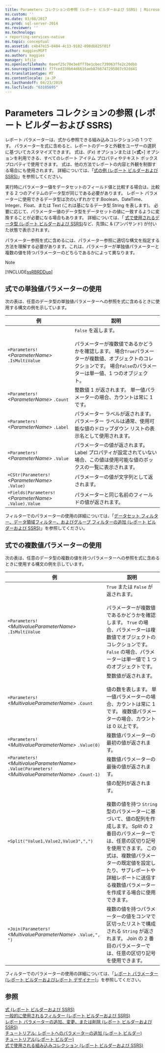 ```yaml
---
title: Parameters コレクションの参照 (レポート ビルダーおよび SSRS) | Microsoft Docs
ms.custom: ''
ms.date: 03/08/2017
ms.prod: sql-server-2014
ms.reviewer: ''
ms.technology:
- reporting-services-native
ms.topic: conceptual
ms.assetid: c4b47e15-0484-4c13-9182-898db825f01f
author: maggiesMSFT
ms.author: maggies
manager: kfile
ms.openlocfilehash: 0aeef25c70e3e8ff7be1cbec739063ffe2c20dbb
ms.sourcegitcommit: f7fced330b64d6616aeb8766747295807c92dd41
ms.translationtype: MT
ms.contentlocale: ja-JP
ms.lasthandoff: 04/23/2019
ms.locfileid: "63185695"
---
```

# <a name="parameters-collection-references-report-builder-and-ssrs"></a>Parameters コレクションの参照 (レポート ビルダーおよび SSRS)
  レポート パラメーターは、式から参照できる組み込みコレクションの 1 つです。 パラメーターを式に含めると、レポートのデータと外観をユーザーの選択に基づいてカスタマイズできます。 式は、(*Fx*) オプションまたは [\<**式**>] オプションを利用できる、すべてのレポート アイテム プロパティやテキスト ボックス プロパティで使用できます。 式は、他の方法でレポートの内容と外観を制御する場合にも使用されます。 詳細については、「[式の例 &#40;レポート ビルダーおよび SSRS&#41;](expression-examples-report-builder-and-ssrs.md)」を参照してください。  
  
 実行時にパラメーター値をデータセットのフィールド値と比較する場合は、比較する 2 つのアイテムのデータ型が同じである必要があります。 レポート パラメーターに使用できるデータ型は次のいずれかです:Boolean、DateTime、Integer、Float、または Text (これは基になるデータ型 String を表します)。 必要に応じて、パラメーター値のデータ型をデータセットの値に一致するように変換することが必要になる場合もあります。 詳細については、「 [式で使用されるデータ型 (レポート ビルダーおよび SSRS)](expressions-report-builder-and-ssrs.md)など、先頭に &amp; (アンパサンド) が付いた状態で表示されます。  
  
 パラメーター参照を式に含めるには、パラメーター参照に適切な構文を指定する方法を理解する必要があります。これは、パラメーターが単独値パラメーターと複数の値を持つパラメーターのどちらであるかによって異なります。  
  
> [!NOTE]  
>  [!INCLUDE[ssRBRDDup](../../includes/ssrbrddup-md.md)]  
  
##  <a name="Single"></a> 式での単独値パラメーターの使用  
 次の表は、任意のデータ型の単独値パラメーターへの参照を式に含めるときに使用する構文の例を示しています。  
  
|例|説明|  
|-------------|-----------------|  
|`=Parameters!` *\<ParameterName>* `.IsMultiValue`|`False` を返します。<br /><br /> パラメーターが複数値であるかどうかを確認します。 場合`True`パラメーターが複数値、オブジェクトのコレクションです。 場合`False`のパラメーターは単一値、1 つのオブジェクト。|  
|`=Parameters!` *\<ParameterName>* `.Count`|整数値 1 が返されます。 単一値パラメーターの場合、カウントは常に 1 です。|  
|`=Parameters!` *\<ParameterName>* `.Label`|パラメーター ラベルが返されます。パラメーター ラベルは通常、使用可能な値のドロップダウン リストの表示名として使用されます。|  
|`=Parameters!` *\<ParameterName>* `.Value`|パラメーターの値が返されます。 Label プロパティが設定されていない場合、この値は使用可能な値のボックスの一覧に表示されます。|  
|`=CStr(Parameters!`  *\<ParameterName>* `.Value)`|パラメーターの値が文字列として返されます。|  
|`=Fields(Parameters!` *\<ParameterName>* `.Value).Value`|パラメーターと同じ名前のフィールドの値が返されます。|  
  
 フィルターでのパラメーターの使用の詳細については、｢[データセット フィルター、データ領域フィルター、およびグループ フィルターの追加 &#40;レポート ビルダーおよび SSRS&#41;](add-dataset-filters-data-region-filters-and-group-filters.md)」を参照してください。  
  
##  <a name="Multi"></a> 式での複数値パラメーターの使用  
 次の表は、任意のデータ型の複数の値を持つパラメーターへの参照を式に含めるときに使用する構文の例を示しています。  
  
|例|説明|  
|-------------|-----------------|  
|`=Parameters!` *\<MultivalueParameterName>* `.IsMultiValue`|`True` または `False` が返されます。<br /><br /> パラメーターが複数値であるかどうかを確認します。 `True` の場合、パラメーターは複数値でオブジェクトのコレクションです。 `False` の場合、パラメーターは単一値で 1 つのオブジェクトです。|  
|`=Parameters!` *\<MultivalueParameterName>* `.Count`|整数値が返されます。<br /><br /> 値の数を表します。 単一値パラメーターの場合、カウントは常に 1 です。 複数値パラメーターの場合、カウントは 0 以上です。|  
|`=Parameters!` *\<MultivalueParameterName>* `.Value(0)`|複数値パラメーターの最初の値が返されます。|  
|`=Parameters!` *\<MultivalueParameterName>* `.Value(Parameters!` *\<MultivalueParameterName>* `.Count-1)`|複数値パラメーターの最後の値が返されます。|  
|`=Split("Value1,Value2,Value3",",")`|値の配列が返されます。<br /><br /> 複数の値を持つ `String` 型のパラメーターに基づいて、値の配列を作成します。 Split の 2 番目のパラメーターでは、任意の区切り記号を使用できます。 この式は、複数値パラメーターの既定値を設定したり、サブレポートや詳細レポートに送信する複数値パラメーターを作成する場合に使用できます。|  
|`=Join(Parameters!` *\<MultivalueParameterName>* `.Value,", ")`|複数の値を持つパラメーターの値をコンマで区切ったリストで構成される `String` が返されます。 Join の 2 番目のパラメーターでは、任意の区切り記号を使用できます。|  
  
 フィルターでのパラメーターの使用の詳細については、「[レポート パラメーター &#40;レポート ビルダーおよびレポート デザイナー&#41;](report-parameters-report-builder-and-report-designer.md)」を参照してください。  
  
## <a name="see-also"></a>参照  
 [式 &#40;レポート ビルダーおよび SSRS&#41;](expressions-report-builder-and-ssrs.md)   
 [一般的に使用されるフィルター &#40;レポート ビルダーおよび SSRS&#41;](commonly-used-filters-report-builder-and-ssrs.md)   
 [レポート パラメーターの追加、変更、または削除 &#40;レポート ビルダーおよび SSRS&#41;](add-change-or-delete-a-report-parameter-report-builder-and-ssrs.md)   
 [チュートリアル: レポートへのパラメーターの追加 &#40;レポート ビルダー&#41;](../tutorial-add-a-parameter-to-your-report-report-builder.md)   
 [チュートリアル&#40;レポート ビルダー&#41;](../report-builder-tutorials.md)   
 [式で使用される組み込みコレクション &#40;レポート ビルダーおよび SSRS&#41;](built-in-collections-in-expressions-report-builder.md)  
  
  

